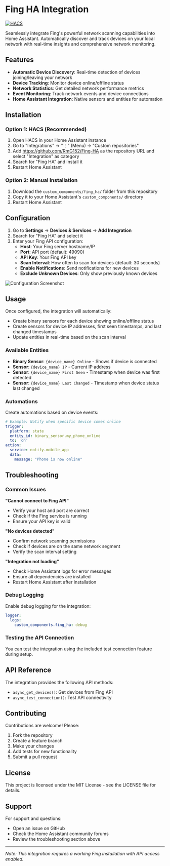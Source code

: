 # Fing HA Integration

[![HACS](https://img.shields.io/badge/HACS-Custom-orange.svg)](https://hacs.xyz/docs/setup/download#hacs)

Seamlessly integrate Fing's powerful network scanning capabilities into Home Assistant. Automatically discover and track devices on your local network with real-time insights and comprehensive network monitoring.

## Features

- **Automatic Device Discovery**: Real-time detection of devices joining/leaving your network
- **Device Tracking**: Monitor device online/offline status
- **Network Statistics**: Get detailed network performance metrics
- **Event Monitoring**: Track network events and device connections
- **Home Assistant Integration**: Native sensors and entities for automation

## Installation

### Option 1: HACS (Recommended)

1. Open HACS in your Home Assistant instance
2. Go to "Integrations" → "⋮" (Menu) → "Custom repositories"
3. Add https://github.com/RmG152/Fing-HA as the repository URL and select "Integration" as category
4. Search for "Fing HA" and install it
5. Restart Home Assistant

### Option 2: Manual Installation

1. Download the `custom_components/fing_ha/` folder from this repository
2. Copy it to your Home Assistant's `custom_components/` directory
3. Restart Home Assistant

## Configuration

1. Go to **Settings** → **Devices & Services** → **Add Integration**
2. Search for "Fing HA" and select it
3. Enter your Fing API configuration:
   - **Host**: Your Fing server hostname/IP
   - **Port**: API port (default: 49090)
   - **API Key**: Your Fing API key
   - **Scan Interval**: How often to scan for devices (default: 30 seconds)
   - **Enable Notifications**: Send notifications for new devices
   - **Exclude Unknown Devices**: Only show previously known devices

![Configuration Screenshot](screenshots/configuration.png)

## Usage

Once configured, the integration will automatically:

- Create binary sensors for each device showing online/offline status
- Create sensors for device IP addresses, first seen timestamps, and last changed timestamps
- Update entities in real-time based on the scan interval

### Available Entities

- **Binary Sensor**: `{device_name} Online` - Shows if device is connected
- **Sensor**: `{device_name} IP` - Current IP address
- **Sensor**: `{device_name} First Seen` - Timestamp when device was first detected
- **Sensor**: `{device_name} Last Changed` - Timestamp when device status last changed

### Automations

Create automations based on device events:

```yaml
# Example: Notify when specific device comes online
trigger:
  platform: state
  entity_id: binary_sensor.my_phone_online
  to: 'on'
action:
  service: notify.mobile_app
  data:
    message: "Phone is now online"
```

## Troubleshooting

### Common Issues

**"Cannot connect to Fing API"**
- Verify your host and port are correct
- Check if the Fing service is running
- Ensure your API key is valid

**"No devices detected"**
- Confirm network scanning permissions
- Check if devices are on the same network segment
- Verify the scan interval setting

**"Integration not loading"**
- Check Home Assistant logs for error messages
- Ensure all dependencies are installed
- Restart Home Assistant after installation

### Debug Logging

Enable debug logging for the integration:

```yaml
logger:
  logs:
    custom_components.fing_ha: debug
```

### Testing the API Connection

You can test the integration using the included test connection feature during setup.

## API Reference

The integration provides the following API methods:

- `async_get_devices()`: Get devices from Fing API
- `async_test_connection()`: Test API connectivity

## Contributing

Contributions are welcome! Please:

1. Fork the repository
2. Create a feature branch
3. Make your changes
4. Add tests for new functionality
5. Submit a pull request

## License

This project is licensed under the MIT License - see the LICENSE file for details.

## Support

For support and questions:

- Open an issue on GitHub
- Check the Home Assistant community forums
- Review the troubleshooting section above

---

*Note: This integration requires a working Fing installation with API access enabled.*
